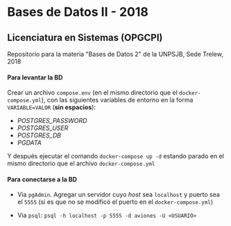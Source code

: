 # Bases de Datos II - 2018

## Licenciatura en Sistemas (OPGCPI)

Repositorio para la materia "Bases de Datos 2" de la UNPSJB, Sede Trelew, 2018


#### Para levantar la BD

Crear un archivo `compose.env` (en el mismo directorio que el `docker-compose.yml`), con las siguientes variables de entorno en la forma `VARIABLE=VALOR` (**sin espacios**):

* *POSTGRES_PASSWORD*
* *POSTGRES_USER*
* *POSTGRES_DB*
* *PGDATA*

Y después ejecutar el comando `docker-compose up -d` estando parado en el mismo directorio que el archivo `docker-compose.yml`

#### Para conectarse a la BD

* Via `pgAdmin`. Agregar un servidor cuyo *host* sea `localhost` y puerto sea el `5555` (si es que no se modificó el puerto en el `docker-compose.yml`)

* Via `psql`: `psql -h localhost -p 5555 -d aviones -U <USUARIO>`
